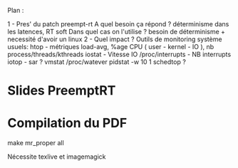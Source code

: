 Plan :

1 - Pres' du patch preempt-rt
A quel besoin ça répond ? déterminisme dans les latences, RT soft
Dans quel cas on l'utilise ? besoin de déterminisme + necessité d'avoir un linux
2 - Quel impact ?
Outils de monitoring système usuels:
htop - métriques load-avg, %age CPU ( user - kernel - IO ), nb process/threads/kthreads
iostat - Vitesse IO
/proc/interrupts - NB interrupts
iotop - 
sar ?
vmstat
/proc/watever
pidstat -w 10 1
schedtop ?





# Slides PreemptRT


# Compilation du PDF
make mr\_proper all

Nécessite texlive et imagemagick
